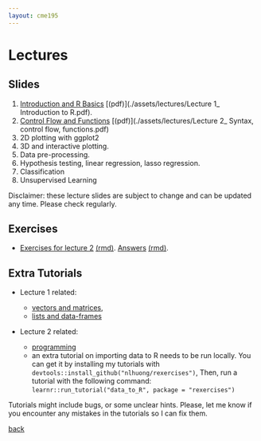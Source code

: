```yaml
---
layout: cme195
---
```


# [](#lectures) Lectures

## [](#slides) Slides

1. [Introduction and R Basics](./assets/lectures/Lecture1_Intro.html)
[(pdf)](./assets/lectures/Lecture 1_ Introduction to R.pdf).
2. [Control Flow and Functions](./assets/lectures/Lecture2_Syntax_and_Functions.html)
[(pdf)](./assets/lectures/Lecture 2_ Syntax, control flow, functions.pdf)
3. 2D plotting with ggplot2
4. 3D and interactive plotting.
5. Data pre-processing.
6. Hypothesis testing, linear regression, lasso regression.
7. Classification
8. Unsupervised Learning

Disclaimer: these lecture slides are subject to change and can be updated
any time. Please check regularly.

## [](#exe) Exercises

* [Exercises for lecture 2](./assets/exercises/Lec2_Exercises.nb.html)
[(rmd)](https://raw.githubusercontent.com/cme195/cme195.github.io/master/assets/exercises/Lec2_Exercises.Rmd).
[Answers](./assets/exercises/Lec2_Exercises_with_Answers.nb.html)
[(rmd)](https://raw.githubusercontent.com/cme195/cme195.github.io/master/assets/exercises/Lec2_Exercises_with_Answers.Rmd).

## [](#tut) Extra Tutorials

* Lecture 1 related:
    + [vectors and matrices](https://cme195.shinyapps.io/vectors_and_matrices/),
    + [lists and data-frames](https://cme195.shinyapps.io/lists_and_data_frames/)

* Lecture 2 related:
    + [programming](https://cme195.shinyapps.io/programming/)
    +  an extra tutorial on importing data to R needs to be run locally. You can
get it by installing my tutorials with `devtools::install_github("nlhuong/rexercises")`,
Then, run a tutorial with the following command:
`learnr::run_tutorial("data_to_R", package = "rexercises")`


Tutorials might include bugs, or some unclear hints. Please, let me know
if you encounter any mistakes in the tutorials so I can fix them.

[back](./)
